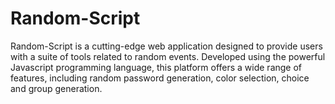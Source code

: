 # Random-Script
Random-Script is a cutting-edge web application designed to provide users with a suite of tools related to random events. Developed using the powerful Javascript programming language, this platform offers a wide range of features, including random password generation, color selection, choice and group generation.
